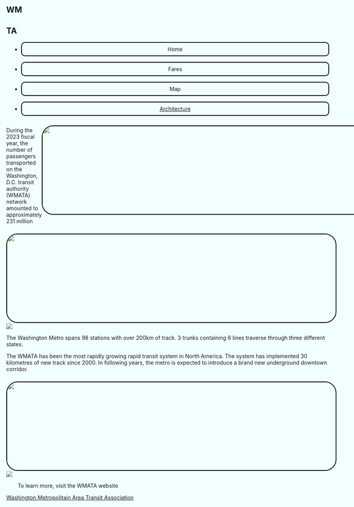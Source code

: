 <!DOCTYPE html>
<html lang="en">
<head>
    <meta charset="UTF-8">
    <meta name="viewport" content="width=device-width, initial-scale=1.0">
    <title>WMATA Home</title>
    <link rel="stylesheet" href="index2.css">
    <style>
        body {
    margin: 0%;
    background-color: #F1FFFF;
    max-width: 100%;
    overflow-x: hidden;
}

.head {
    background-color: #D6FFFF;
    margin-bottom: 0%;
    padding: 10px;
    width: 100%;
}

a {
    text-decoration: none;
    color: black;
}

ul  {
    list-style-type: none;
    display: flex;
    flex-direction: row;
    padding: 3px;
    justify-content: center;
}
 ul li  {
    padding: 3px;
    padding-left: 60px;
    text-align: center;
    border: 2px solid black;
    padding: 8px;
    margin: 15px;
    border-radius: 10px;
    user-select: none;
 }

 @media screen and (max-width: 500px) {
    ul {
        display: flex;
        flex-direction: column;
        width: 200px;
        margin-left: 28%;
    }

    .station_types {
        flex-direction: column;
        padding: 10%;
        
    }

}

 ul li:hover {
    background-color: #8CA7A7;
    transition: 0.5s;
    cursor: pointer;
 }

i {
    margin: 3px;
}


.metro_img{
    height: 60px;
    margin-top: 2%;

}

.container {
    text-align: center;
    position: relative;
    border-bottom: 5px solid #344040;
}

.img-head {
    display: flex;
    justify-content: center
}

.container .wm {
    position: absolute;
    margin-right: 250px;
    color: black;
    font-size: 50px;
}

.container .ta {
    position: absolute;
    margin-left: 220px;
    color: black;
    font-size: 50px;

}
.info1{
   display: flex;
   flex-direction: row;
}


.text1_container{
    margin-right: 20px;
    word-wrap: break-word;
}

.text2_container {
    margin: 20px;
}

.text3_container{
    margin-right: 20px;
    margin-left: 30px;
}

.text1{
    font-family: "Roboto Condensed", sans-serif;
    font-optical-sizing: auto;
    font-weight: 70;
    font-style: normal;
    line-height: 30px;
    margin-right: 10px;
    margin-left: 10px;
}
.img1 {
    width: 50vh;
    height: 230px;
    border: 2px solid black;
    border-radius: 30px;
    margin-top: 10px;

}

.img2 {
    width: 45vh;
    height: 230px;
    border: 2px solid black;
    border-radius: 30px;
    margin: 10px;
    display: none;
}

.text2_container {
    margin-left: 20px;
}

.info2 {
    display: flex;
    margin-top: 30px;
    background-color: #ADCECE;
    height: 35vh;
    border-top: 8px solid #344040;
    border-bottom: 8px solid #344040;
}

.info3{
    display: flex;
    margin-right: 20px;
}

footer {
    background-color: #2B3333;
    color: #ADCECE;
    text-align: center;
    height: 15vh;
    position: sticky;
    font-size: 18px;
    width: 100%;
    bottom: 0;
    
}

footer a {
    color: #ADCECE;
    border-bottom: 1px solid #ADCECE;
    position: absolute;
    bottom: 0;
    left: 50%;
    transform: translate(-50%);
    margin-bottom: 15px;
}
h1 {
    text-align: center;
    border: 3px solid #147772;
    border-radius: 30px;
    padding: 10px;
    margin: 10px;
    background-color: #98E1DD;
}

.body_archi {
    text-align: center;
    line-height: 30px;
    border-radius: 30px;
    margin: 15px;
}

.station_types {
    display: flex;
    justify-content: center;
}

.archi {
    border: 3px solid #8CA7A7;
    border-radius: 5px;
    padding: 20px;
    padding-left: 25px;
    padding-right: 25px;
    margin: 10px;
    background-color: #E7FFFF;
}

button:hover {
    background-color: #8CA7A7;
    transition: 0.5s ease;
}
.archi_body{
    display: flex;
    flex-direction: column;
    justify-content: center;
    align-items: center;
}

#station-img {
    width: 70%;
    height: 100%;
    border-radius: 20px;
    margin-top: 10px;
    display: none;
}

#station-info{
    font-size: 25px;
    text-align: center;
    line-height: 200%;
    font-family: 'Gill Sans', 'Gill Sans MT', Calibri, 'Trebuchet MS', sans-serif;
    background-color: #98E1DD;
    width: 100%;
    border-bottom: 2px solid #147772;
    border-top: 2px solid #147772;
}

@media screen and (min-width: 750px) {
.text1 {
    width: 50vh;
    line-height: 60px;
    font-weight: 10;
    margin-right: 20px;
}
}

@media screen and (min-width: 1000px){
.img2 {
    display: block;
}
.body_archi {
    font-size: 20px;
    line-height: 50px;
}

#station-img{
    height: 70%;
    width: 50%;
}

.archi {
    padding-left: 50px;
    padding-right: 50px;
    padding-top: 35px;
    padding-bottom: 35px;
}

#station-info {
    font-size: 30px;
}
}

@media screen and (max-width: 500px) {
.img1 {
    height: 20vh;
}

.text1 {
    line-height: normal;
    width: 25vh;
    word-wrap: break-word;
}

.img2{
    width: 2vh;
    height: 20vh;
}
}
    </style>
    <script src="capstone.js"></script>
    <script src="https://kit.fontawesome.com/5ed1559302.js" crossorigin="anonymous"></script>
</head>
<body>
    <nav class="head">
        <div class="container">
            <div class="img-head">
                <img src="https://www.progressiverailroading.com/resources/editorial/2019/PR0519-Metro.jpg" class="metro_img" alt="">
                <h2 class="wm">WM</h2>
                <h2 class="ta">TA</h2>
            </div>
            <div class="nav">
                <ul>
                    <li>Home <i class="fa-solid fa-house"></i></li>
                    <li>Fares <i class="fa-solid fa-ticket"></i></li>
                    <li>Map <i class="fa-solid fa-map"></i></li>
                    <li><a href="architecture.html">Architecture <i class="fa-solid fa-archway"></i></a></li>
                </ul>
            </div>
        </div>  
    </nav>
    <div class="info">
        <div class="info1">
            <div class="text1_container"></div>
            <p class="text1">
                During the 2023 fiscal year, the number of passengers transported on the Washington, D.C. transit authority 
                (WMATA) network amounted to approximately 231 million
            </p>
            <img src = "https://ggwash.org/images/posts/_resized/5803352002_b03663cd22_o.jpg" class = "img1">
            <img src = "https://ggwash.org/images/posts/_resized/Rail_(HR-LR_Boston).png" class = "img2">
            </div>
        <div class="info2">
            <img src ="https://encrypted-tbn0.gstatic.com/images?q=tbn:ANd9GcSH3_Dhf5vzlzuStiJG3HP79afjx34nmCH4xemt1D2ZqA&s" class = "img1">
            <img src = "https://img.masstransitmag.com/files/base/cygnus/mass/image/2022/12/16x9/002Falls_Church_Stations_7000seriesrailcar.61ce106f603f4.638e1798e8f82.png?auto=format,compress&fit=crop&q=45&h=667&w=1200" class = "img2">
            <div class="text2_container">
                <p class = "text1" id = "text_1">The Washington Metro spans 98 stations with over 200km of track. 3 trunks containing 6 lines
                    traverse through three different states. 
                </p>
            </div>    
        </div>
        <div class="info3">
            <div class="text3_container">
                <p class="text1">
                    The WMATA has been the most rapidly growing rapid transit system in North America. The system has implemented 30 kilometres
                    of new track since 2000. In following years, the metro is expected to introduce a brand new underground downtown corridor. 
                </p>
            </div>
                <img src = "https://dcist.com/wp-content/uploads/sites/3/2022/11/221021_Silver_Line_Metro_08.jpg" class = "img1">
                <img src = "https://media.bizj.us/view/img/11202358/silver-line*1200xx1255-706-0-87.png" class = "img2"> 
        </div>
    </div>
    <footer>
        <p><span style = "margin: 30px;">To learn more, visit the WMATA website</span></p>
        <a href="https://www.wmata.com/">Washington Metropolitain Area Transit Association</a>
    </footer>
</body>
</html>
